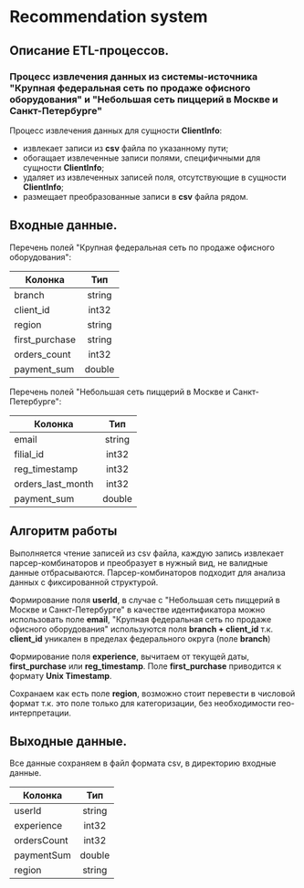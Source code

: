 # Recommendation system

## Описание ETL-процессов.

### Процесс извлечения данных из системы-источника "Крупная федеральная сеть по продаже офисного оборудования" и "Небольшая сеть пиццерий в Москве и Санкт-Петербурге"

Процесс извлечения данных для сущности **ClientInfo**:
- извлекает записи из **csv** файла по указанному пути;
- обогащает извлеченные записи полями, специфичными для сущности **ClientInfo**;
- удаляет из извлеченных записей поля, отсутствующие в сущности **ClientInfo**;
- размещает преобразованные записи в **csv** файла рядом.

Входные данные.
---

Перечень полей "Крупная федеральная сеть по продаже офисного оборудования":

| Колонка        | Тип    | 
| -------------  |:------:| 
| branch         | string | 
| client_id      | int32  | 
| region         | string | 
| first_purchase | string | 
| orders_count   | int32  | 
| payment_sum    | double | 

Перечень полей "Небольшая сеть пиццерий в Москве и Санкт-Петербурге":

| Колонка           | Тип    | 
| ----------------- |:------:| 
| email             | string | 
| filial_id         | int32  | 
| reg_timestamp     | int32  | 
| orders_last_month | int32  | 
| payment_sum       | double |

Алгоритм работы
---

Выполняется чтение записей из csv файла, каждую запись извлекает парсер-комбинаторов и преобразует в нужный вид, не валидные данные отбрасываются.
Парсер-комбинаторов подходит для анализа данных с фиксированной структурой.

Формирование поля **userId**, в случае с "Небольшая сеть пиццерий в Москве и Санкт-Петербурге" в качестве идентификатора можно использовать поле **email**, "Крупная федеральная сеть по продаже офисного оборудования" используются поля **branch + client_id** т.к. **client_id** уникален в пределах федерального округа (поле **branch**)

Формирование поля **experience**, вычитаем от текущей даты, **first_purchase** или **reg_timestamp**. Поле **first_purchase** приводится к формату **Unix Timestamp**.

Сохранаем как есть поле **region**, возможно стоит перевести в числовой формат т.к. это поле только для категоризации, без необходимости гео-интерпретации.

Выходные данные.
---
Все данные сохраняем в файл формата csv, в директорию входные данные.

| Колонка           | Тип    | 
| ----------------- |:------:| 
| userId            | string | 
| experience        | int32  | 
| ordersCount       | int32  | 
| paymentSum        | double | 
| region            | string |
